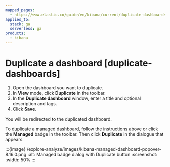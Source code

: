 ```yaml
---
mapped_pages:
  - https://www.elastic.co/guide/en/kibana/current/duplicate-dashboards.html
applies_to:
  stack: ga
  serverless: ga
products:
  - kibana
---
```


# Duplicate a dashboard [duplicate-dashboards]

1. Open the dashboard you want to duplicate.
2. In **View** mode, click **Duplicate** in the toolbar.
3. In the **Duplicate dashboard** window, enter a title and optional description and tags.
4. Click **Save**.

You will be redirected to the duplicated dashboard.

To duplicate a managed dashboard, follow the instructions above or click the **Managed** badge in the toolbar. Then click **Duplicate** in the dialogue that appears.

:::{image} /explore-analyze/images/kibana-managed-dashboard-popover-8.16.0.png
:alt: Managed badge dialog with Duplicate button
:screenshot:
:width: 50%
:::

